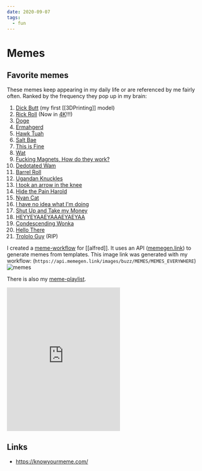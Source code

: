 ```yaml
---
date: 2020-09-07
tags:
  - fun
---
```

# Memes

## Favorite memes
These memes keep appearing in my daily life or are referenced by me fairly often.
Ranked by the frequency they pop up in my brain:
1. [Dick Butt](https://knowyourmeme.com/memes/dick-butt) (my first [[3DPrinting]] model)
2. [Rick Roll](https://knowyourmeme.com/memes/rick-roll) (Now in [4K](https://archive.org/details/never-gonna-give-you-up-4-k)!!!)
3. [Doge](https://knowyourmeme.com/memes/doge)
4. [Ermahgerd](https://knowyourmeme.com/memes/ermahgerd)
5. [Hawk Tuah](https://knowyourmeme.com/memes/hawk-tuah-girl)
6.  [Salt Bae](https://knowyourmeme.com/memes/salt-bae)
7. [This is Fine](https://knowyourmeme.com/memes/this-is-fine)
8. [Wat](https://knowyourmeme.com/memes/wat)
9. [Fucking Magnets, How do they work?](https://knowyourmeme.com/memes/miracles-fucking-magnets-how-do-they-work)
10. [Dedotated Wam](https://knowyourmeme.com/memes/dedotated-wam)
11. [Barrel Roll](https://knowyourmeme.com/memes/do-a-barrel-roll)
12. [Ugandan Knuckles](https://knowyourmeme.com/memes/ugandan-knuckles)
13. [I took an arrow in the knee](https://knowyourmeme.com/memes/i-took-an-arrow-in-the-knee)
14. [Hide the Pain Harold](https://knowyourmeme.com/memes/hide-the-pain-harold)
15. [Nyan Cat](https://knowyourmeme.com/memes/nyan-cat)
16. [I have no idea what I'm doing](https://knowyourmeme.com/memes/i-have-no-idea-what-im-doing)
17. [Shut Up and Take my Money](https://knowyourmeme.com/memes/shut-up-and-take-my-money)
18. [HEYYEYAAEY](https://knowyourmeme.com/memes/he-man-sings-heyyeyaaeyaaaeyaeyaa)[AAAEYAEYAA](https://www.youtube.com/watch?v=ZZ5LpwO-An4)
19. [Condescending Wonka](https://knowyourmeme.com/memes/condescending-wonka-creepy-wonka)
20. [Hello There](https://knowyourmeme.com/memes/hello-there)
21. [Trololo Guy](https://knowyourmeme.com/memes/trololo-guy) (RIP)

I created a [meme-workflow](https://github.com/dnnsmnstrr/alfred-meme) for [[alfred]]. It uses an API ([memegen.link](https://memegen.link)) to generate memes from templates. This image link was generated with my workflow: (`https://api.memegen.link/images/buzz/MEMES/MEMES_EVERYWHERE`)
![memes](https://api.memegen.link/images/buzz/MEMES/MEMES_EVERYWHERE)

There is also my [meme-playlist](https://open.spotify.com/playlist/4HvN65IMe9oEWqMl1zHCIE?si=R-mt59UaRZ-qQ04LqjQvoQ).

<iframe src="https://open.spotify.com/embed/playlist/4HvN65IMe9oEWqMl1zHCIE" width="300" height="380" frameborder="0" allowtransparency="true" allow="encrypted-media"></iframe>


## Links
- https://knowyourmeme.com/